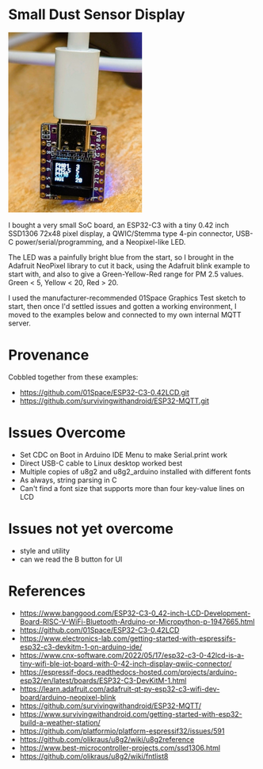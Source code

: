 # Small Dust Sensor Display

![](docs/dust.jpg)

I bought a very small SoC board, an ESP32-C3 with a tiny 0.42 inch SSD1306 72x48 pixel display, a
QWIC/Stemma type 4-pin connector, USB-C power/serial/programming, and
a Neopixel-like LED.

The LED was a painfully bright blue from the start, so I brought in the
Adafruit NeoPixel library to cut it back, using the Adafruit blink
example to start with, and also to give a Green-Yellow-Red range for PM 2.5 values. Green < 5, Yellow < 20, Red > 20. 

I used the manufacturer-recommended 01Space Graphics Test sketch to start, then once I'd settled issues and gotten a working environment, I moved to the examples below and connected to my own internal MQTT server.

# Provenance
Cobbled together from these examples:
- https://github.com/01Space/ESP32-C3-0.42LCD.git
- https://github.com/survivingwithandroid/ESP32-MQTT.git

# Issues Overcome
- Set CDC on Boot in Arduino IDE Menu to make Serial.print work
- Direct USB-C cable to Linux desktop worked best
- Multiple copies of u8g2 and u8g2_arduino installed with different fonts
- As always, string parsing in C
- Can't find a font size that supports more than four key-value lines on LCD

# Issues not yet overcome
- style and utility
- can we read the B button for UI

# References
- https://www.banggood.com/ESP32-C3-0_42-inch-LCD-Development-Board-RISC-V-WiFi-Bluetooth-Arduino-or-Micropython-p-1947665.html
- https://github.com/01Space/ESP32-C3-0.42LCD
- https://www.electronics-lab.com/getting-started-with-espressifs-esp32-c3-devkitm-1-on-arduino-ide/
- https://www.cnx-software.com/2022/05/17/esp32-c3-0-42lcd-is-a-tiny-wifi-ble-iot-board-with-0-42-inch-display-qwiic-connector/
- https://espressif-docs.readthedocs-hosted.com/projects/arduino-esp32/en/latest/boards/ESP32-C3-DevKitM-1.html
- https://learn.adafruit.com/adafruit-qt-py-esp32-c3-wifi-dev-board/arduino-neopixel-blink
- https://github.com/survivingwithandroid/ESP32-MQTT/
- https://www.survivingwithandroid.com/getting-started-with-esp32-build-a-weather-station/
- https://github.com/platformio/platform-espressif32/issues/591 
- https://github.com/olikraus/u8g2/wiki/u8g2reference
- https://www.best-microcontroller-projects.com/ssd1306.html
- https://github.com/olikraus/u8g2/wiki/fntlist8
